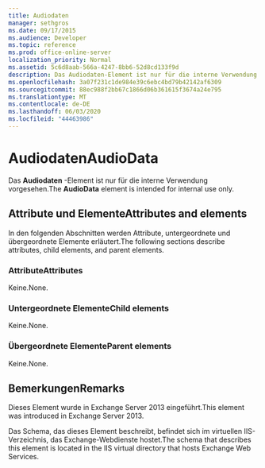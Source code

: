 ```yaml
---
title: Audiodaten
manager: sethgros
ms.date: 09/17/2015
ms.audience: Developer
ms.topic: reference
ms.prod: office-online-server
localization_priority: Normal
ms.assetid: 5c6d8aab-566a-4247-8bb6-52d8cd133f9d
description: Das Audiodaten-Element ist nur für die interne Verwendung vorgesehen.
ms.openlocfilehash: 3a07f231c1de984e39c6ebc4bd79b42142af6309
ms.sourcegitcommit: 88ec988f2bb67c1866d06b361615f3674a24e795
ms.translationtype: MT
ms.contentlocale: de-DE
ms.lasthandoff: 06/03/2020
ms.locfileid: "44463986"
---
```

# <a name="audiodata"></a><span data-ttu-id="95489-103">Audiodaten</span><span class="sxs-lookup"><span data-stu-id="95489-103">AudioData</span></span>

<span data-ttu-id="95489-104">Das **Audiodaten** -Element ist nur für die interne Verwendung vorgesehen.</span><span class="sxs-lookup"><span data-stu-id="95489-104">The **AudioData** element is intended for internal use only.</span></span> 

## <a name="attributes-and-elements"></a><span data-ttu-id="95489-105">Attribute und Elemente</span><span class="sxs-lookup"><span data-stu-id="95489-105">Attributes and elements</span></span>

<span data-ttu-id="95489-106">In den folgenden Abschnitten werden Attribute, untergeordnete und übergeordnete Elemente erläutert.</span><span class="sxs-lookup"><span data-stu-id="95489-106">The following sections describe attributes, child elements, and parent elements.</span></span>
  
### <a name="attributes"></a><span data-ttu-id="95489-107">Attribute</span><span class="sxs-lookup"><span data-stu-id="95489-107">Attributes</span></span>

<span data-ttu-id="95489-108">Keine.</span><span class="sxs-lookup"><span data-stu-id="95489-108">None.</span></span>
  
### <a name="child-elements"></a><span data-ttu-id="95489-109">Untergeordnete Elemente</span><span class="sxs-lookup"><span data-stu-id="95489-109">Child elements</span></span>

<span data-ttu-id="95489-110">Keine.</span><span class="sxs-lookup"><span data-stu-id="95489-110">None.</span></span>
  
### <a name="parent-elements"></a><span data-ttu-id="95489-111">Übergeordnete Elemente</span><span class="sxs-lookup"><span data-stu-id="95489-111">Parent elements</span></span>

<span data-ttu-id="95489-112">Keine.</span><span class="sxs-lookup"><span data-stu-id="95489-112">None.</span></span>
  
## <a name="remarks"></a><span data-ttu-id="95489-113">Bemerkungen</span><span class="sxs-lookup"><span data-stu-id="95489-113">Remarks</span></span>

<span data-ttu-id="95489-114">Dieses Element wurde in Exchange Server 2013 eingeführt.</span><span class="sxs-lookup"><span data-stu-id="95489-114">This element was introduced in Exchange Server 2013.</span></span>
  
<span data-ttu-id="95489-115">Das Schema, das dieses Element beschreibt, befindet sich im virtuellen IIS-Verzeichnis, das Exchange-Webdienste hostet.</span><span class="sxs-lookup"><span data-stu-id="95489-115">The schema that describes this element is located in the IIS virtual directory that hosts Exchange Web Services.</span></span>
  

